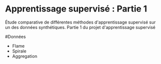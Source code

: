 # Apprentissage supervisé : Partie 1
Étude comparative de différentes méthodes d'apprentissage supervisé sur un des données synthétiques. Partie 1 du projet d'apprentissage supervisé

#Données
* Flame
* Spirale
* Aggregation

